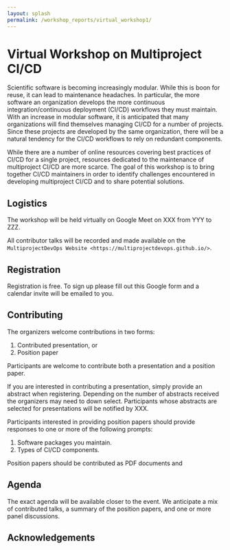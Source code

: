 ```yaml
---
layout: splash
permalink: /workshop_reports/virtual_workshop1/
---
```


# Virtual Workshop on Multiproject CI/CD

Scientific software is becoming increasingly modular. While this is boon for
reuse, it can lead to maintenance headaches. In particular, the more software
an organization develops the more continuous integration/continuous deployment
(CI/CD) workflows they must maintain. With an increase in modular software,
it is anticipated that many organizations will find themselves managing CI/CD
for a number of projects. Since these projects are developed by the same 
organization, there will be a natural tendency for the CI/CD workflows to rely
on redundant components.

While there are a number of online resources covering best practices of CI/CD 
for a single project, resources dedicated to the maintenance of multiproject
CI/CD are more scarce. The goal of this workshop is to bring together CI/CD
maintainers in order to identify challenges encountered in developing 
multiproject CI/CD and to share potential solutions. 

## Logistics

The workshop will be held virtually on Google Meet on XXX from YYY to ZZZ.

All contributor talks will
be recorded and made available on the 
`MultiprojectDevOps Website <https://multiprojectdevops.github.io/>`.

## Registration

Registration is free. To sign up please fill out this Google form and a 
calendar invite will be emailed to you.

## Contributing

The organizers welcome contributions in two forms:

1. Contributed presentation, or
2. Position paper

Participants are welcome to contribute both a presentation and a position paper. 

If you are interested in contributing a presentation, simply provide an abstract
when registering. Depending on the number of abstracts received the organizers
may need to down select. Participants whose abstracts are selected for
presentations will be notified by XXX.

Participants interested in providing position papers should provide responses to
one or more of the following prompts:

1. Software packages you maintain.
2. Types of CI/CD components.

Position papers should be contributed as PDF documents and 

## Agenda

The exact agenda will be available closer to the event. We anticipate a mix of
contributed talks, a summary of the position papers, and one or more panel
discussions.

## Acknowledgements